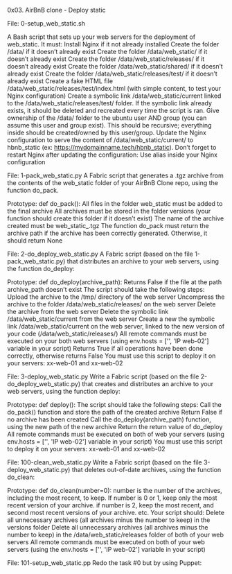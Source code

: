 0x03. AirBnB clone - Deploy static

File: 0-setup_web_static.sh

A Bash script that sets up your web servers for the deployment of web_static. It must:
  Install Nginx if it not already installed
  Create the folder /data/ if it doesn’t already exist
  Create the folder /data/web_static/ if it doesn’t already exist
  Create the folder /data/web_static/releases/ if it doesn’t already exist
  Create the folder /data/web_static/shared/ if it doesn’t already exist
  Create the folder /data/web_static/releases/test/ if it doesn’t already exist
  Create a fake HTML file /data/web_static/releases/test/index.html (with simple content, to test your Nginx configuration)
  Create a symbolic link /data/web_static/current linked to the /data/web_static/releases/test/ folder. If the symbolic link already exists, it should be deleted and       recreated every time the script is ran.
  Give ownership of the /data/ folder to the ubuntu user AND group (you can assume this user and group exist). This should be recursive; everything inside should be   created/owned by this user/group.
  Update the Nginx configuration to serve the content of /data/web_static/current/ to hbnb_static (ex: https://mydomainname.tech/hbnb_static). Don’t forget to restart Nginx after updating the configuration:
  Use alias inside your Nginx configuration

File: 1-pack_web_static.py
A Fabric script that generates a .tgz archive from the contents of the web_static folder of your AirBnB Clone repo, using the function do_pack.

Prototype: def do_pack():
  All files in the folder web_static must be added to the final archive
  All archives must be stored in the folder versions (your function should create this folder if it doesn’t exist)
  The name of the archive created must be web_static_<year><month><day><hour><minute><second>.tgz
  The function do_pack must return the archive path if the archive has been correctly generated. Otherwise, it should return None

File: 2-do_deploy_web_static.py
A Fabric script (based on the file 1-pack_web_static.py) that distributes an archive to your web servers, using the function do_deploy:

Prototype: def do_deploy(archive_path):
  Returns False if the file at the path archive_path doesn’t exist
  The script should take the following steps:
      Upload the archive to the /tmp/ directory of the web server
      Uncompress the archive to the folder /data/web_static/releases/<archive filename without extension> on the web server
      Delete the archive from the web server
      Delete the symbolic link /data/web_static/current from the web server
      Create a new the symbolic link /data/web_static/current on the web server, linked to the new version of your code (/data/web_static/releases/<archive filename without extension>)
  All remote commands must be executed on your both web servers (using env.hosts = ['<IP web-01>', 'IP web-02'] variable in your script)
  Returns True if all operations have been done correctly, otherwise returns False
  You must use this script to deploy it on your servers: xx-web-01 and xx-web-02

File: 3-deploy_web_static.py
Write a Fabric script (based on the file 2-do_deploy_web_static.py) that creates and distributes an archive to your web servers, using the function deploy:

Prototype: def deploy():
  The script should take the following steps:
      Call the do_pack() function and store the path of the created archive
      Return False if no archive has been created
      Call the do_deploy(archive_path) function, using the new path of the new archive
      Return the return value of do_deploy
  All remote commands must be executed on both of web your servers (using env.hosts = ['<IP web-01>', 'IP web-02'] variable in your script)
  You must use this script to deploy it on your servers: xx-web-01 and xx-web-02

File: 100-clean_web_static.py
Write a Fabric script (based on the file 3-deploy_web_static.py) that deletes out-of-date archives, using the function do_clean:

Prototype: def do_clean(number=0):
number is the number of the archives, including the most recent, to keep.
      If number is 0 or 1, keep only the most recent version of your archive.
      if number is 2, keep the most recent, and second most recent versions of your archive.
etc.
Your script should:
      Delete all unnecessary archives (all archives minus the number to keep) in the versions folder
      Delete all unnecessary archives (all archives minus the number to keep) in the /data/web_static/releases folder of both of your web servers
All remote commands must be executed on both of your web servers (using the env.hosts = ['<IP web-01>', 'IP web-02'] variable in your script)

File: 101-setup_web_static.pp
Redo the task #0 but by using Puppet:
